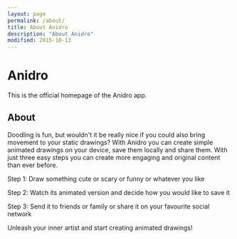 ```yaml
---
layout: page
permalink: /about/
title: About Anidro
description: "About Anidro"
modified: 2015-10-13
---
```


Anidro
============

This is the official homepage of the Anidro app.

About
-----

Doodling is fun, but wouldn't it be really nice if you could also bring movement to your static drawings?
With Anidro you can create simple animated drawings on your device, save them locally and share them. With just three easy steps you can create more engaging and original content than ever before.

Step 1:
Draw something cute or scary or funny or whatever you like

Step 2:
Watch its animated version and decide how you would like to save it

Step 3:
Send it to friends or family or share it on your favourite social network

Unleash your inner artist and start creating animated drawings!
